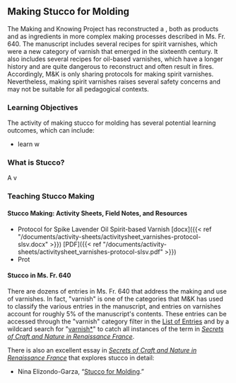 ## Making Stucco for Molding

The Making and Knowing Project has reconstructed a , both as products and as ingredients in more complex making processes described in Ms. Fr. 640. The manuscript includes several recipes for spirit varnishes, which were a new category of varnish that emerged in the sixteenth century. It also includes several recipes for oil-based varnishes, which have a longer history and are quite dangerous to reconstruct and often result in fires. Accordingly, M&K is only sharing protocols for making spirit varnishes. Nevertheless, making spirit varnishes raises several safety concerns and may not be suitable for all pedagogical contexts.


### Learning Objectives
The activity of making stucco for molding has several potential learning outcomes, which can include:
- learn w

### What is Stucco?
A v

### Teaching Stucco Making

#### Stucco Making: Activity Sheets, Field Notes, and Resources
- Protocol for Spike Lavender Oil Spirit-based Varnish [docx]({{< ref "/documents/activity-sheets/activitysheet_varnishes-protocol-slsv.docx" >}}) [PDF]({{< ref "/documents/activity-sheets/activitysheet_varnishes-protocol-slsv.pdf" >}})
- Prot

#### Stucco in Ms. Fr. 640
There are dozens of entries in Ms. Fr. 640 that address the making and use of varnishes. In fact, "varnish" is one of the categories that M&K has used to classify the various entries in the manuscript, and entries on varnishes account for roughly 5% of the manuscript's contents. These entries can be accessed through the "varnish" category filter in the [List of Entries](https://edition640.makingandknowing.org/#/entries) and by a wildcard search for "[varnish\*](https://edition640.makingandknowing.org/#/search?q=varnish*)" to catch all instances of the term in [_Secrets of Craft and Nature in Renaissance France_](https://edition640.makingandknowing.org/#/).


There is also an excellent essay in [_Secrets of Craft and Nature in Renaissance France_](https://edition640.makingandknowing.org/#/) that explores stucco in detail:
- Nina Elizondo-Garza, “[Stucco for Molding](https://edition640.makingandknowing.org/#/essays/ann_064_fa_17).”
